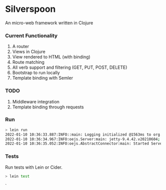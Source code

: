 # Silverspoon

An micro-web framework written in Clojure

### Current Functionality

1. A router
2. Views in Clojure
3. View rendered to HTML (with binding)
4. Route matching
5. All verb support and filtering (GET, PUT, POST, DELETE)
6. Bootstrap to run locally
7. Template binding with Semler

### TODO

1. Middleware integration
2. Template binding through requests

### Run

```sh
> lein run
2022-01-10 10:36:33.887:INFO::main: Logging initialized @1563ms to org.eclipse.jetty.util.log.StdErrLog
2022-01-10 10:36:34.967:INFO:oejs.Server:main: jetty-9.4.42.v20210604; built: 2021-06-04T17:33:38.939Z; git: 5cd5e6d2375eeab146813b0de9f19eda6ab6e6cb; jvm 11.0.12+0
2022-01-10 10:36:35.052:INFO:oejs.AbstractConnector:main: Started ServerConnector@3a0896b3{HTTP/1.1, (http/1.1)}{0.0.0.0:8080}
```

### Tests

Run tests with Lein or Cider.

```sh
> lein test
```

`
